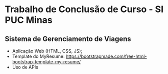 # Trabalho de Conclusão de Curso - SI PUC Minas
## Sistema de Gerenciamento de Viagens

- Aplicação Web (HTML, CSS, JS);
- Template do MyResume: https://bootstrapmade.com/free-html-bootstrap-template-my-resume/
- Uso de APIs


